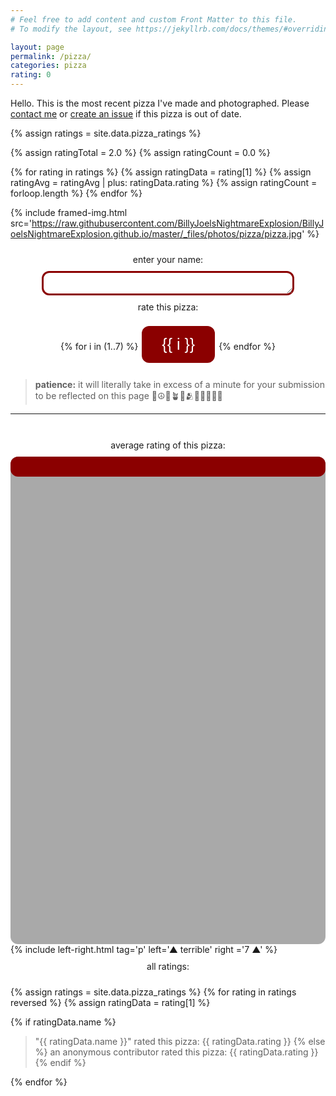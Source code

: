 ```yaml
---
# Feel free to add content and custom Front Matter to this file.
# To modify the layout, see https://jekyllrb.com/docs/themes/#overriding-theme-defaults

layout: page
permalink: /pizza/
categories: pizza
rating: 0
---
```


Hello. This is the most recent pizza I've made and photographed. Please [contact me](/home) or [create an issue](https://github.com/BillyJoelsNightmareExplosion/BillyJoelsNightmareExplosion.github.io/issues) if this pizza is out of date.


<!-- liquid seems kinda cool, huh -->
{% assign ratings = site.data.pizza_ratings %}

{% assign ratingTotal = 2.0 %}
{% assign ratingCount = 0.0 %}

{% for rating in ratings %}
  {% assign ratingData = rating[1] %}
  {% assign ratingAvg = ratingAvg | plus: ratingData.rating %}
  {% assign ratingCount = forloop.length %}
{% endfor %}


<style>
html {
  background-color: white;
}
div.a {
  text-align: center;
  padding: 10px;
}
.pizza {
  background-color: darkred;
  border: none;
  color: white;
  text-align: center;
  text-decoration: none;
  font-size: 25px;
  border-radius: 12px;
}
.button {
  padding: 15px 32px;
  display: inline-block;
  margin: 2px;
  cursor: pointer;
}
.bar {
  display: block;
  padding:8px 16px;
  background-color: darkred;
  width: {{ ratingAvg | divided_by: ratingCount | divided_by: 7.0 | times: 100 }}%;
  height: 16px;
}
.container {
  background-color: darkgray;
  width: 100%;
  height: 20%;
}
.name {
  background-color: white;
  border: solid;
  color: darkred;
  border-color: darkred;
  border-width: medium;
  display: block;
  margin-left: auto;
  margin-right: auto;
  width: 80%;
}
</style>

{% include framed-img.html src='https://raw.githubusercontent.com/BillyJoelsNightmareExplosion/BillyJoelsNightmareExplosion.github.io/master/_files/photos/pizza/pizza.jpg' %}

<script>
function SwapDivsWithClick() {
  var x = document.getElementById("pizzaForm");
  if (x.style.display === "none") {
    x.style.display = "block";
  } else {
    x.style.display = "none";
  }      
}
</script>

<div class="pizzaForm">  
  <form method="POST" action="https://ppnhpl5rh1.execute-api.us-east-2.amazonaws.com/prod/v2/entry/BillyJoelsNightmareExplosion/BillyJoelsNightmareExplosion.github.io/master/pizza_ratings">
    <input name="options[slug]" type="hidden" value="{{ page.slug }}">
    <input type="hidden" name="options[redirect]" value="https://alectremblay.com/input_received/">
    <div class="a" >
    enter your name:
    </div>
    <textarea class="pizza name" rows="1" name="fields[name]" required></textarea>
    <div class="a" >
    rate this pizza:
    </div>
    <div class="a" >
    {% for i in (1..7) %}
      <button type="submit" name="fields[rating]" value="{{ i }}" class="pizza button" onclick="SwapDivsWithClick()">{{ i }}</button>
    {% endfor %}
    </div>
  </form>
</div>

> **patience:** it will literally take in excess of a minute for your submission to be reflected on this page 🍄☮🧿🪴🍵🫂🤲🏻🧘🏼‍♀️ 

***

<br>
<div class="a" >
average rating of this pizza:
</div>

<div class="pizza container">
  <div class="pizza bar"></div>
</div>
{% include left-right.html tag='p' left='▲ terrible' right ='7 ▲' %}


<div class="a" >
all ratings:
</div>

{% assign ratings = site.data.pizza_ratings %}
{% for rating in ratings reversed %}
{% assign ratingData = rating[1] %}

{% if ratingData.name %}
  > "{{ ratingData.name }}" rated this pizza: {{ ratingData.rating }}
{% else %}
  > an anonymous contributor rated this pizza: {{ ratingData.rating }}
{% endif %}

{% endfor %}